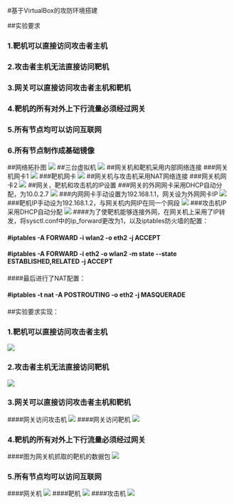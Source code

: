 #基于VirtualBox的攻防环境搭建
 
##实验要求

### 1.靶机可以直接访问攻击者主机 
### 2.攻击者主机无法直接访问靶机 
### 3.网关可以直接访问攻击者主机和靶机 
### 4.靶机的所有对外上下行流量必须经过网关
### 5.所有节点均可以访问互联网 
### 6.所有节点制作成基础镜像

##网络拓扑图
![](https://raw.githubusercontent.com/Geraens/ns/dd256721369187b5221a3b5729d0bd196899c44a/2017-2/Geraens/%E5%AE%9E%E9%AA%8C%E6%8A%A5%E5%91%8A%E5%8F%8A%E7%9B%B8%E5%85%B3%E6%96%87%E4%BB%B6/%E5%9F%BA%E4%BA%8EVirtualBox%E7%9A%84%E6%94%BB%E9%98%B2%E7%8E%AF%E5%A2%83%E6%90%AD%E5%BB%BA/%E5%9B%BE%E7%89%87/%E6%8B%93%E6%89%91%E5%9B%BE.JPG)
##三台虚拟机
![](https://raw.githubusercontent.com/Geraens/ns/dd256721369187b5221a3b5729d0bd196899c44a/2017-2/Geraens/%E5%AE%9E%E9%AA%8C%E6%8A%A5%E5%91%8A%E5%8F%8A%E7%9B%B8%E5%85%B3%E6%96%87%E4%BB%B6/%E5%9F%BA%E4%BA%8EVirtualBox%E7%9A%84%E6%94%BB%E9%98%B2%E7%8E%AF%E5%A2%83%E6%90%AD%E5%BB%BA/%E5%9B%BE%E7%89%87/%E6%80%BB%E5%9B%BE.png)
##网关机和靶机采用内部网络连接
###网关机网卡1
![](https://raw.githubusercontent.com/Geraens/ns/dd256721369187b5221a3b5729d0bd196899c44a/2017-2/Geraens/%E5%AE%9E%E9%AA%8C%E6%8A%A5%E5%91%8A%E5%8F%8A%E7%9B%B8%E5%85%B3%E6%96%87%E4%BB%B6/%E5%9F%BA%E4%BA%8EVirtualBox%E7%9A%84%E6%94%BB%E9%98%B2%E7%8E%AF%E5%A2%83%E6%90%AD%E5%BB%BA/%E5%9B%BE%E7%89%87/%E7%BD%91%E5%85%B3%E6%9C%BA%E7%BD%91%E5%8D%A11.png)
###靶机网卡
![](https://raw.githubusercontent.com/Geraens/ns/dd256721369187b5221a3b5729d0bd196899c44a/2017-2/Geraens/%E5%AE%9E%E9%AA%8C%E6%8A%A5%E5%91%8A%E5%8F%8A%E7%9B%B8%E5%85%B3%E6%96%87%E4%BB%B6/%E5%9F%BA%E4%BA%8EVirtualBox%E7%9A%84%E6%94%BB%E9%98%B2%E7%8E%AF%E5%A2%83%E6%90%AD%E5%BB%BA/%E5%9B%BE%E7%89%87/%E9%9D%B6%E6%9C%BA%E7%BD%91%E5%8D%A1.png)
##网关机与攻击机采用NAT网络连接
###网关机网卡2
![](https://raw.githubusercontent.com/Geraens/ns/dd256721369187b5221a3b5729d0bd196899c44a/2017-2/Geraens/%E5%AE%9E%E9%AA%8C%E6%8A%A5%E5%91%8A%E5%8F%8A%E7%9B%B8%E5%85%B3%E6%96%87%E4%BB%B6/%E5%9F%BA%E4%BA%8EVirtualBox%E7%9A%84%E6%94%BB%E9%98%B2%E7%8E%AF%E5%A2%83%E6%90%AD%E5%BB%BA/%E5%9B%BE%E7%89%87/%E7%BD%91%E5%85%B3%E6%9C%BA%E7%BD%91%E5%8D%A12.png)
##网关，靶机和攻击机的IP设置
###网关的外网网卡采用DHCP自动分配，为10.0.2.7
![](https://raw.githubusercontent.com/Geraens/ns/dd256721369187b5221a3b5729d0bd196899c44a/2017-2/Geraens/%E5%AE%9E%E9%AA%8C%E6%8A%A5%E5%91%8A%E5%8F%8A%E7%9B%B8%E5%85%B3%E6%96%87%E4%BB%B6/%E5%9F%BA%E4%BA%8EVirtualBox%E7%9A%84%E6%94%BB%E9%98%B2%E7%8E%AF%E5%A2%83%E6%90%AD%E5%BB%BA/%E5%9B%BE%E7%89%87/%E7%BD%91%E5%85%B3%E6%9C%BA%E7%BD%91%E5%8D%A11IP.png)
###内网网卡手动设置为192.168.1.1，网关设为外网网卡IP
![](https://raw.githubusercontent.com/Geraens/ns/dd256721369187b5221a3b5729d0bd196899c44a/2017-2/Geraens/%E5%AE%9E%E9%AA%8C%E6%8A%A5%E5%91%8A%E5%8F%8A%E7%9B%B8%E5%85%B3%E6%96%87%E4%BB%B6/%E5%9F%BA%E4%BA%8EVirtualBox%E7%9A%84%E6%94%BB%E9%98%B2%E7%8E%AF%E5%A2%83%E6%90%AD%E5%BB%BA/%E5%9B%BE%E7%89%87/%E7%BD%91%E5%85%B3%E6%9C%BA%E7%BD%91%E5%8D%A12IP.png)
###靶机IP手动设为192.168.1.2，与网关机内网IP在同一个网段
![](https://raw.githubusercontent.com/Geraens/ns/ea92412a33551fca085f166493215a310fef5d27/2017-2/Geraens/%E5%AE%9E%E9%AA%8C%E6%8A%A5%E5%91%8A%E5%8F%8A%E7%9B%B8%E5%85%B3%E6%96%87%E4%BB%B6/%E5%9F%BA%E4%BA%8EVirtualBox%E7%9A%84%E6%94%BB%E9%98%B2%E7%8E%AF%E5%A2%83%E6%90%AD%E5%BB%BA/%E5%9B%BE%E7%89%87/%E9%9D%B6%E6%9C%BAIP.png)
###攻击机IP采用DHCP自动分配
![](https://raw.githubusercontent.com/Geraens/ns/ea92412a33551fca085f166493215a310fef5d27/2017-2/Geraens/%E5%AE%9E%E9%AA%8C%E6%8A%A5%E5%91%8A%E5%8F%8A%E7%9B%B8%E5%85%B3%E6%96%87%E4%BB%B6/%E5%9F%BA%E4%BA%8EVirtualBox%E7%9A%84%E6%94%BB%E9%98%B2%E7%8E%AF%E5%A2%83%E6%90%AD%E5%BB%BA/%E5%9B%BE%E7%89%87/%E6%94%BB%E5%87%BB%E6%9C%BAIP.png)
####为了使靶机能够连接外网，在网关机上采用了IP转发，将sysctl.conf中的ip_forward更改为1，以及iptables防火墙的配置：
#### #iptables -A FORWARD -i wlan2 -o eth2 -j ACCEPT
#### #iptables -A FORWARD -i eth2 -o wlan2 -m state --state ESTABLISHED,RELATED -j ACCEPT
####最后进行了NAT配置：
#### #iptables -t nat -A POSTROUTING -o eth2 -j MASQUERADE
##实验要求实现：
### 1.靶机可以直接访问攻击者主机 
![](https://raw.githubusercontent.com/Geraens/ns/ea92412a33551fca085f166493215a310fef5d27/2017-2/Geraens/%E5%AE%9E%E9%AA%8C%E6%8A%A5%E5%91%8A%E5%8F%8A%E7%9B%B8%E5%85%B3%E6%96%87%E4%BB%B6/%E5%9F%BA%E4%BA%8EVirtualBox%E7%9A%84%E6%94%BB%E9%98%B2%E7%8E%AF%E5%A2%83%E6%90%AD%E5%BB%BA/%E5%9B%BE%E7%89%87/%E9%9D%B6%E6%9C%BAping%E9%80%9A%E6%94%BB%E5%87%BB%E6%9C%BA.png)
### 2.攻击者主机无法直接访问靶机 
![](https://raw.githubusercontent.com/Geraens/ns/ea92412a33551fca085f166493215a310fef5d27/2017-2/Geraens/%E5%AE%9E%E9%AA%8C%E6%8A%A5%E5%91%8A%E5%8F%8A%E7%9B%B8%E5%85%B3%E6%96%87%E4%BB%B6/%E5%9F%BA%E4%BA%8EVirtualBox%E7%9A%84%E6%94%BB%E9%98%B2%E7%8E%AF%E5%A2%83%E6%90%AD%E5%BB%BA/%E5%9B%BE%E7%89%87/%E6%94%BB%E5%87%BB%E6%9C%BA%E6%97%A0%E6%B3%95ping%E9%80%9A%E9%9D%B6%E6%9C%BA.png)
### 3.网关可以直接访问攻击者主机和靶机 
####网关访问攻击机
![](https://raw.githubusercontent.com/Geraens/ns/ea92412a33551fca085f166493215a310fef5d27/2017-2/Geraens/%E5%AE%9E%E9%AA%8C%E6%8A%A5%E5%91%8A%E5%8F%8A%E7%9B%B8%E5%85%B3%E6%96%87%E4%BB%B6/%E5%9F%BA%E4%BA%8EVirtualBox%E7%9A%84%E6%94%BB%E9%98%B2%E7%8E%AF%E5%A2%83%E6%90%AD%E5%BB%BA/%E5%9B%BE%E7%89%87/%E7%BD%91%E5%85%B3%E6%9C%BAping%E9%80%9A%E6%94%BB%E5%87%BB%E6%9C%BA.png)
####网关访问靶机
![](https://raw.githubusercontent.com/Geraens/ns/ea92412a33551fca085f166493215a310fef5d27/2017-2/Geraens/%E5%AE%9E%E9%AA%8C%E6%8A%A5%E5%91%8A%E5%8F%8A%E7%9B%B8%E5%85%B3%E6%96%87%E4%BB%B6/%E5%9F%BA%E4%BA%8EVirtualBox%E7%9A%84%E6%94%BB%E9%98%B2%E7%8E%AF%E5%A2%83%E6%90%AD%E5%BB%BA/%E5%9B%BE%E7%89%87/%E7%BD%91%E5%85%B3%E6%9C%BA%E5%8F%AFping%E9%80%9A%E9%9D%B6%E6%9C%BA.png)
### 4.靶机的所有对外上下行流量必须经过网关
####图为网关机抓取的靶机的数据包
![](https://raw.githubusercontent.com/Geraens/ns/42cca8babe13db13ed0912a39bf0248acdb6452c/2017-2/Geraens/%E5%9B%BE%E7%89%87/image8.png)
### 5.所有节点均可以访问互联网 
####网关机
![](https://raw.githubusercontent.com/Geraens/ns/dd256721369187b5221a3b5729d0bd196899c44a/2017-2/Geraens/%E5%AE%9E%E9%AA%8C%E6%8A%A5%E5%91%8A%E5%8F%8A%E7%9B%B8%E5%85%B3%E6%96%87%E4%BB%B6/%E5%9F%BA%E4%BA%8EVirtualBox%E7%9A%84%E6%94%BB%E9%98%B2%E7%8E%AF%E5%A2%83%E6%90%AD%E5%BB%BA/%E5%9B%BE%E7%89%87/%E7%BD%91%E5%85%B3%E6%9C%BA%E5%8F%AF%E8%BF%9E%E6%8E%A5%E5%A4%96%E7%BD%91.png)
####靶机
![](https://raw.githubusercontent.com/Geraens/ns/dd256721369187b5221a3b5729d0bd196899c44a/2017-2/Geraens/%E5%AE%9E%E9%AA%8C%E6%8A%A5%E5%91%8A%E5%8F%8A%E7%9B%B8%E5%85%B3%E6%96%87%E4%BB%B6/%E5%9F%BA%E4%BA%8EVirtualBox%E7%9A%84%E6%94%BB%E9%98%B2%E7%8E%AF%E5%A2%83%E6%90%AD%E5%BB%BA/%E5%9B%BE%E7%89%87/%E9%9D%B6%E6%9C%BAping%E9%80%9A%E5%A4%96%E7%BD%91.png)
####攻击机
![](https://raw.githubusercontent.com/Geraens/ns/dd256721369187b5221a3b5729d0bd196899c44a/2017-2/Geraens/%E5%AE%9E%E9%AA%8C%E6%8A%A5%E5%91%8A%E5%8F%8A%E7%9B%B8%E5%85%B3%E6%96%87%E4%BB%B6/%E5%9F%BA%E4%BA%8EVirtualBox%E7%9A%84%E6%94%BB%E9%98%B2%E7%8E%AF%E5%A2%83%E6%90%AD%E5%BB%BA/%E5%9B%BE%E7%89%87/%E6%94%BB%E5%87%BB%E6%9C%BAping%E9%80%9A%E5%A4%96%E7%BD%91.png)